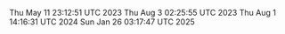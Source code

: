 
Thu May 11 23:12:51 UTC 2023
Thu Aug  3 02:25:55 UTC 2023
Thu Aug  1 14:16:31 UTC 2024
Sun Jan 26 03:17:47 UTC 2025
